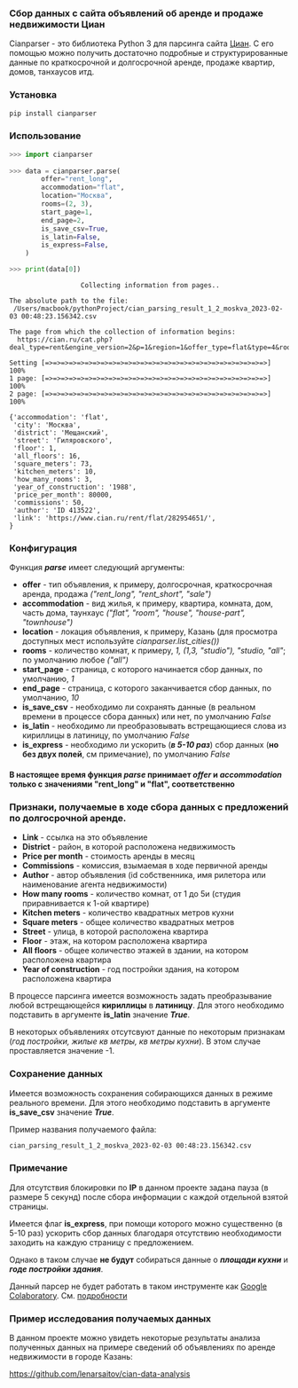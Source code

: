 ### Сбор данных с сайта объявлений об аренде и продаже недвижимости Циан

Cianparser - это библиотека Python 3 для парсинга сайта  [Циан](http://cian.ru).
С его помощью можно получить достаточно подробные и структурированные данные по краткосрочной и долгосрочной аренде, продаже квартир, домов, танхаусов итд.

### Установка
```bash
pip install cianparser
```

### Использование
```python
>>> import cianparser
    
>>> data = cianparser.parse(
        offer="rent_long",
        accommodation="flat",
        location="Москва",
        rooms=(2, 3),
        start_page=1,
        end_page=2,
        is_save_csv=True,
        is_latin=False,
        is_express=False,
    )

>>> print(data[0])
```

```
                  Collecting information from pages..

The absolute path to the file: 
 /Users/macbook/pythonProject/cian_parsing_result_1_2_moskva_2023-02-03 00:48:23.156342.csv

The page from which the collection of information begins: 
  https://cian.ru/cat.php?deal_type=rent&engine_version=2&p=1&region=1&offer_type=flat&type=4&room2=1&room3=1

Setting [=>=>=>=>=>=>=>=>=>=>=>=>=>=>=>=>=>=>=>=>=>=>=>=>=>=>=>=>] 100%
1 page: [=>=>=>=>=>=>=>=>=>=>=>=>=>=>=>=>=>=>=>=>=>=>=>=>=>=>=>=>] 100%
2 page: [=>=>=>=>=>=>=>=>=>=>=>=>=>=>=>=>=>=>=>=>=>=>=>=>=>=>=>=>] 100%

{'accommodation': 'flat',
 'city': 'Москва',
 'district': 'Мещанский',
 'street': 'Гиляровского',
 'floor': 1,
 'all_floors': 16,
 'square_meters': 73,
 'kitchen_meters': 10,
 'how_many_rooms': 3,
 'year_of_construction': '1988',
 'price_per_month': 80000,
 'commissions': 50,
 'author': 'ID 413522',
 'link': 'https://www.cian.ru/rent/flat/282954651/',
}
```

### Конфигурация
Функция __*parse*__ имеет следующий аргументы:
* __offer__ - тип объявления, к примеру, долгосрочная, краткосрочная аренда, продажа _("rent_long", "rent_short", "sale")_
* __accommodation__ - вид жилья, к примеру, квартира, комната, дом, часть дома, таунхаус _("flat", "room", "house", "house-part", "townhouse")_
* __location__ - локация объявления, к примеру, Казань (для просмотра доступных мест используйте _cianparser.list_cities())_
* __rooms__ - количество комнат, к примеру, _1, (1,3, "studio"), "studio, "all"_; по умолчанию любое _("all")_
* __start_page__ - страница, с которого начинается сбор данных, по умолчанию, _1_
* __end_page__ - страница, с которого заканчивается сбор данных, по умолчанию, _10_
* __is_save_csv__ - необходимо ли сохранять данные (в реальном времени в процессе сбора данных) или нет, по умолчанию _False_
* __is_latin__ - необходимо ли преобразовывать встрещающиеся слова из кириллицы в латиницу, по умолчанию _False_
* __is_express__ - необходимо ли ускорить (___в 5-10 раз___) сбор данных (__но без двух полей__, см примечание), по умолчанию _False_

#### В настоящее время функция *parse* принимает *offer* и *accommodation* только с значениями "rent_long" и "flat", соответственно

### Признаки, получаемые в ходе сбора данных с предложений по долгосрочной аренде.
* __Link__ - ссылка на это объявление
* __District__ - район, в которой расположена недвижимость
* __Price per month__ - стоимость аренды в месяц
* __Commissions__ - комиссия, взымаемая в ходе первичной аренды
* __Author__ - автор объявления (id собственника, имя рилетора или наименование агента недвижимости)
* __How many rooms__ - количество комнат, от 1 до 5и (студия приравнивается к 1-ой квартире)
* __Kitchen meters__ - количество квадратных метров кухни
* __Square meters__ - общее количество квадратных метров
* __Street__ - улица, в которой расположена квартира
* __Floor__ - этаж, на котором расположена квартира
* __All floors__ - общее количество этажей в здании, на котором расположена квартира
* __Year of construction__ - год постройки здания, на котором расположена квартира

В процессе парсинга имеется возможность задать преобразывание любой встрещающейся __кириллицы__ в __латиницу__. 
Для этого необходимо подставить в аргументе __is_latin__ значение ___True___.

В некоторых объявлениях отсутсвуют данные по некоторым признакам (_год постройки, жилые кв метры, кв метры кухни_).
В этом случае проставляется значение -1.

### Сохранение данных
Имеется возможность сохранения собирающихся данных в режиме реального времени. Для этого необходимо подставить в аргументе 
__is_save_csv__ значение ___True___.

Пример названия получаемого файла:

```bash
cian_parsing_result_1_2_moskva_2023-02-03 00:48:23.156342.csv
```

### Примечание
Для отсутствия блокировки по __IP__ в данном проекте задана пауза (в размере 5 секунд) после сбора информации с
каждой отдельной взятой страницы.

Имеется флаг __is_express__, при помощи которого можно существенно (в 5-10 раз) ускорить сбор данных благодаря отсутствию необходимости 
заходить на каждую страницу с предложением. 

Однако в таком случае __не будут__ собираться данные о ___площади кухни___ и ___годе постройки здания___.


Данный парсер не будет работать в таком инструменте как [Google Colaboratory](https://colab.research.google.com/). 
См. [подробности](https://github.com/lenarsaitov/cianparser/issues/1)

### Пример исследования получаемых данных
В данном проекте можно увидеть некоторые результаты анализа полученных данных на примере сведений об объявлениях по аренде недвижимости в городе Казань:

https://github.com/lenarsaitov/cian-data-analysis
